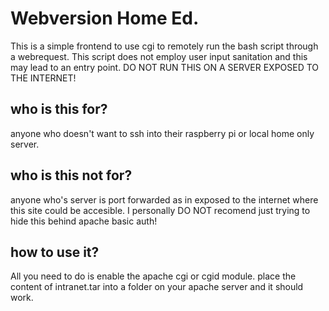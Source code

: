 # Webversion Home Ed.

This is a simple frontend to use cgi to remotely run the bash script through a webrequest.
This script does not employ user input sanitation and this may lead to an entry point.
DO NOT RUN THIS ON A SERVER EXPOSED TO THE INTERNET!

## who is this for?

anyone who doesn't want to ssh into their raspberry pi or local home only server.

## who is this not for?

anyone who's server is port forwarded as in exposed to the internet where this site could be accesible.
I personally DO NOT recomend just trying to hide this behind apache basic auth!

## how to use it?

All you need to do is enable the apache cgi or cgid module.
place the content of intranet.tar into a folder on your apache server and it should work.
